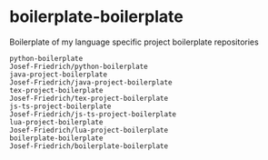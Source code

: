 # boilerplate-boilerplate
Boilerplate of my language specific project boilerplate repositories


    python-boilerplate
    Josef-Friedrich/python-boilerplate
    java-project-boilerplate
    Josef-Friedrich/java-project-boilerplate
    tex-project-boilerplate
    Josef-Friedrich/tex-project-boilerplate
    js-ts-project-boilerplate
    Josef-Friedrich/js-ts-project-boilerplate
    lua-project-boilerplate
    Josef-Friedrich/lua-project-boilerplate
    boilerplate-boilerplate
    Josef-Friedrich/boilerplate-boilerplate


